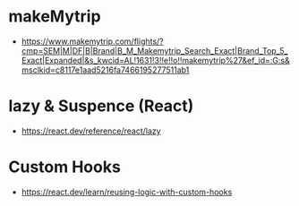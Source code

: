 # makeMytrip
- https://www.makemytrip.com/flights/?cmp=SEM|M|DF|B|Brand|B_M_Makemytrip_Search_Exact|Brand_Top_5_Exact|Expanded|&s_kwcid=AL!1631!3!!e!!o!!makemytrip%27&ef_id=:G:s&msclkid=c8117e1aad5216fa7466195277511ab1

# lazy & Suspence (React) 

- https://react.dev/reference/react/lazy

# Custom Hooks

- https://react.dev/learn/reusing-logic-with-custom-hooks
